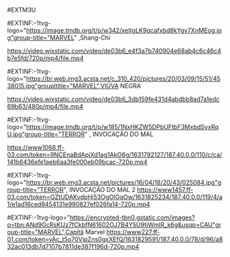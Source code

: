 #EXTM3U

#EXTINF:-1tvg-logo="https://image.tmdb.org/t/p/w342/xeItgLK9qcafxbd8kYgv7XnMEog.jpg"group-title="MARVEL" ,Shang-Chi 

https://video.wixstatic.com/video/de03b6_e4f3a7b740904e68ab4c6c46c4b7e5fd/720p/mp4/file.mp4


#EXTINF:-1tvg-logo="https://br.web.img3.acsta.net/c_310_420/pictures/20/03/09/15/51/4538015.jpg"groupltitle="MARVEL",VIÚVA NEGRA


https://video.wixstatic.com/video/de03b6_3db159fe431d4abdbb8ad7a1edc69b63/480p/mp4/file.mp4





#EXTINF:-1tvg-logo="https://image.tmdb.org/t/p/w185/1NxHKZW5DPbUFtbF3MxbdSyxRqU.jpg"group-title="TERROR" , INVOCAÇÃO DO MAL

https://www1068.ff-03.com/token=9NCEnaBdApjXd1ag1AkO6g/1631792127/187.40.0.0/110/c/ca/141b6436efe1aeb6aa3fe000eb09bcac-720p.mp4


#EXTINF:-1tvg-logo="https://br.web.img3.acsta.net/pictures/16/04/18/20/43/025084.jpg"group-title="TERROR", INVOCAÇÃO DO MAL 2
https://www1457.ff-03.com/token=GZtUDAKvdpHi53OgOIGqOw/1631825234/187.40.0.0/119/4/a1/e1ad16ced8454131e990827ef026fa14-720p.mp4

#EXTINF:-1tvg-logo="https://encrypted-tbn0.gstatic.com/images?q=tbn:ANd9GcRsKUz7fCkbfN61602OJ7B4Y5U9tjWmIR_k6g&usqp=CAU"group-title="MARVEL",Capitã Marvel
https://www227.ff-01.com/token=vAc_t5o70VipZns0gxXEfQ/1631829591/187.40.0.0/78/d/96/a832ac013db7d7107b7811de387f196d-720p.mp4









